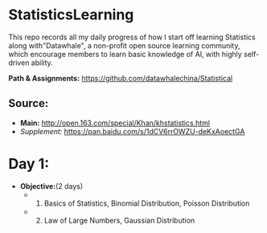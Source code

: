 # StatisticsLearning
This repo records all my daily progress of how I start off learning Statistics along with"Datawhale", a non-profit open source learning community, which encourage members to learn basic knowledge of AI, with highly self-driven ability.

**Path & Assignments:** https://github.com/datawhalechina/Statistical

## Source:
- **Main:** http://open.163.com/special/Khan/khstatistics.html
- *Supplement:* https://pan.baidu.com/s/1dCV6rrOWZU-deKxAoectGA

# Day 1:
- **Objective:**(2 days)
  - 1. Basics of Statistics, Binomial Distribution, Poisson Distribution
  - 2. Law of Large Numbers, Gaussian Distribution
